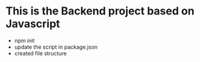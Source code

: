 # This is the Backend project based on Javascript
- npm init
- update the script in package.json
- created file structure